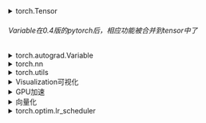 <details><summary>torch.Tensor</summary>
  
- 创建
  - torch.tensor([]) or torch.tensor(())    //list或tuple实例转换为tensor
  - torch.Tensor(rows,cols)  
  - torch.ones/torch.zeros/torch.eye(rows,cols)  
  - torch.arange(s,e,step)/torch.linspace(s,e,num)  
  - torch.rand   //0-1均匀分布  
  - torch.randn(rows,cols) //-1--1标准分布  
  - torch.normal(means,std,out)  //有问题,创建不了  
  - torch.randperm(n)//随机排列  
  - torch.is_tensor  
  - torch.set_default_tensor_type  
  - torch.numel  
  - tensor.size()/tensor.shape //尺寸  
  - tensor.numel()//元素个数  
  - f
- 数据类型  
  - 8位UINT torch.ByteTensor/torch.cuda.ByteTensor  
  - 8为INT torch.CharTensor/torch.cuda.CharTensor    
  - 16位INT torch.ShortTensor/torch.cuda.ShortTensor    
  - 32位INT torch.IntTensor/torch.cuda.IntTensor  
  - 64位INT torch.LongTensor/torch.cuda.LongTensor   
  - 16位float torch.HalfTensor/torch.cuda.HalfTensor  
  - 32位float torch.FloatTensor/torch.cuda.FloatTensor  
  - 64位float torch.DoubleTensor/torch.cuda.DoubleTensor  
  - tensor.type()/tensor.type_as(tensor)   //类型转换  
  - torch.set_default_tensor_type('')  //设置默认tensor类型  
- 常用操作  
  **从存储角度看，对tensor的操作分为两类：函数名以_结尾的是inplace方式, 即会修改调用者自己的数据。**  
  - tensor.view()//修改尺寸，保持元素不变，浅复制  
  - tensor.unsqueeze(n)//扩展维度，在n-1后插入新维度  
  - tensor.expand(dim1,dim2,dim3)//扩展维度为dim1,dim2,dim3  
  - tensor.expand_as(tensor)//扩展维度与后一tensor一致  
  - tensor.squeeze(n)//压缩第N维，N维维度必须是1  
  - tensor.squeeze()//压缩所有维度为1的维  
  - tensor.resize()//修改尺寸，尺寸比原来大，会分配新空间，比原来小，旧数据仍保存  
  - 索引操作  
    - 坐标 tensor[,],tensor[[],[],[]]    
    - 切片 tensor[:,:]  
    - 大切片 tensor[:,...]  
    - mask tensor[真值表]  
  - torch.cat(tensor,dimension=0,1)//拼接  
  - torch.gather(tensor,dim,index,out)//将tensor按dim维通过index索引的值聚合后，输出   
  - tensor.scatter_(dim,index,inputtensor)//按dim维通过index索引将inputtensor的值放入tensor  
  - tensor.gather(dim,index)//gather和scatter_是一对逆操作  
  - torch.index_select(input,dim,index)//按index和dim选取行或列  
  - torch.masked_select(input,mask)//根据mask选取  
  - torch.nonzero(input)//返回非零元素坐标  
  - torch.split(input,size,dim)//按dim分割，每块大小为size，不能整除，则最后一块小于size  
  - torch.stack(tensors,dim)//按dim堆叠tensors  
  - torch.t()/torch.transpose()//转置，浅复制  
  - torch.chunk(tensor,chunks,dim)//类似split,按dim分割，分成chunks块  
  - torch.unbind(tensor,dim)//按dim，每行或列为一个tensor，组成一个元组，并返回  
  - torch.where()
- 数学运算  
  - torch.sum  
  - torch.mean  
  - torch.std  
  - torch.clamp  
  - torch.max  
  - torch.min  
  - torch.ceil,torch.floor,torch.round   
  - torch.pow  
  - torch.sqrt  
  - torch.prod  
  - torch.eq,torch.ne,torch.gt,torch.ge,torch.lt,torch.le    
  - torch.equal  
  - +-/\*，均是element-wise，按元素运算方式  
  - 内积,tensor.dot(tensor)/torch.dot(tensor,tensor)//tensor必须是一维  
  - 矩阵乘法,tensor.mm(tensor)/torch.mm(tensor,tensor)//按线性代数矩阵乘法运算规则   
- tensor和numpy的转换  
  - torch.from_numpy(ndarray)  
  - torch.Tensor(ndarry)  
  - tensor.numpy()  
- tensor在CPU和GPU上的转换	
  - tensor.cuda()  
  - tensor.cpu()  
  - tensor.to('cpu')  
  - tensor.to('cuda:X')  
- 0.4版PYTORCH以后tensor和Variable合并  
  - 求导
	- torch.Tensor(tensor,requires_grad=False) //创建时默认requires_grad为False  
    - existing_tensor.requires_grad_()  //已存在的tensor调用requires_grad_()进行修改  
  - 不求导  
  	  - with torch.no_grad():  或 with torch.set_grad_enabled(False/True): 或 torch.set_grad_enabled(False/True) //表示此语句以下tensor不求导  
  - torch.Tensor.data 		//深复制  
  - torch.Tensor.detach()   //浅复制  
  - torch.Tensor.sum() 或 torch.Tensor[n]  //对于求和或者索引得到的某个元素，返回的是一个tensor标量，维度为0，类型还是tensor，获取纯number，使用.item()  
  - 
</details>

###### Variable在0.4版的pytorch后，相应功能被合并到tensor中了  
<details><summary>torch.autograd.Variable</summary>
  
- Variable数据结构：
  - 包含成员data，grad，grad_fn  
  - data:就是一个tensor  
  - grad:是一个variable,形状与data一致  
  - grad_fn:记录variable的来源操作，即variable是通过grad_fn记录的操作产生的，如果为None则说明是手动创建的  
            同时grad_fn也表示此variable的反向传播函数，如AddBackwardl,AcummulateGrad,None  
  - grad_fn.next_functions 前几个元素的grad_fn  
- Variable的创建  
  - Variable(tensor,requires_grad=True/False,volatile=True/False)  
  - requires_grad:bool值，指示需不需要求导此variable   
  - volatile:bool值，指示是否禁止求导此variable,优先级大于requires_grad  
    **注：新版本好像不用volatile了，用torch.no_grad**  
- Variable自动求导功能  
  - Variable.backward(grad_varialbes,retain_graph):根据计算图求出直至源头的梯度，**注：计算图是理解自动求导的重要概念**  
  - grad_variables即目标函数对此variable的梯度  
  - retain_graph：bool值，指示是否清空中间变量的梯度缓存  
    所以求导类似于
    ```python
    z.backward()
    y.backward(torch.autograd.grad(z.y))//两种方法是同一个意思，从z开始求导，和从y开始求导  
    ```
    backward计算完梯度后，用于临时存储中间变量的grad的变量即被释放，所以用variable.grad查不到中间变量的grad  
    可用`torch.autograd.grad(x,y)`手动计算，即x对y的grad  
    或用torch.autograd.Variable.register_hook(func(grad))函数返回一个句柄，func(grad)是关于此variable的gra的函数  
    每次在backward时，调用register_hook  
    ```python
    def variable_hook(grad):
      print('y的梯度： \r\n',grad)
    x = V(t.ones(3), requires_grad=True)
    w = V(t.rand(3), requires_grad=True)
    y = x * w
    hook_handle = y.register_hook(variable_hook)
    z = y.sum()
    z.backward()
    hook_handle.remove()
    ```
 - 若遇到不能通过autograd自动求导的情况，可通过手动写function来进行前向传播和后向传播  
   **待了解** 
</details>

<details><summary>torch.nn</summary>
  
- torch.nn.Module类的属性  
  **torch.nn.Module是torch.nn的核心数据结构，表示一个网络，可以是单层或多层，可以包含子网络。**    
  - self.\_parameters=OrderedDict()   //此网络中的Parameters，子网络的Parameters不在这里  
  - self.\_modules=OrderedDict()    //存储包含的子网络,子网络的子网络不在这里    
  - self.training=True      //模型是否训练模式的标志，默认为True  
  - self.\_buffers=OrderedDict()    //以下三个属性是在网络前向传播和后向传播中会利用到的    
                                      获取中间网络层的参数的函数类似之前提到的Variable hook技术  
                                      Variable.register_hook(fun(grad))  
                                      Module.register_backward_hook(fun(model,inut,output))  
  - self.\_forward_hooks=OrderedDict()  
  - self.\_backward_hooks=OrderedDict()  
  - torch.nn.Module.\_\_dict\_\_.get('属性')//返回属性，但是在self.\_parameters和self.\_modules中已有的属性  
                                              不会出现在torch.nn.Module.\_\_dict\_\_中  
                                              三者加起来是所有的parameters,和modules  
                                              modules.parameters() or modules.modules()  
- 创建网络
  ```python
  自定义简单网络模型示例,全连接层FClayer  
  class myFCNet(nn.Module):
    def __init__(self,in_features,out_features):
        super(myFCNet,self).__init__()    //也可以nn.Module.__init__(self)
        self.w=nn.Parameter(torch.randn(in_features,out_features))  
        self.b=nn.Parameter(torch.randn(out_features))

    def forward(self,x):
        x=x.mm(self.w)
        x=x+self.b.expand_as(x)
        return x
   ```
  - torch.nn.Module.parameters(),torch.nn.Module.named_parameters()//返回所有网络参数，返回所有网络参数名称和参数  
  - torch.nn.modules(),torch.nn.named_modules()//返回子网络  
  - torch.nn.Parameter(Variable)  //Parameter,Variable,tensor都是矩阵  
    tensor是纯数字只运用于计算，不能用于自动求导  
    variable是对tensor的封装，记录有梯度相关信息，可用于自动求导  
    Parameter是对Variable的子类，默认requires_grad是True(因Parameter是学习的参数肯定要求导)  
    另Parameter在用于Module中时，Module可以根据Parameter的属性进行自动识别等.Variable不行因为缺少这些属性  
  ```python
  自定义含有子网络的网络模型示例,多层感知机MLP  
  def myMLP(nn.Module):
      def __init__.(self,in_features,hidden_features,out_features):
          super(myMLP,self).__init__()
          self.layer1=myFCNet(in_features,hidden_features)
          self.layer2=myFCNet(hidden_layers,out_features)

      def forward(self,x):
          x=self.layer1(x)
          x=self.layer2(x)
          return x
  ```
  - torch.nn.Sequential
    是一类特殊的Module,不用再写forward函数，规定了网络结构后，默认一层一层往下传递  
    ```python
    Sequentila示例  
    net=torch.nn.Sequential(
        torch.nn.Conv2d(3,3,3),
        torch.nn.BatchNorm2d(3),
        torch.nn.Relu()
        )
    net.add_module('fc1',torch.nn.Linear(3,3))
    input=torch.randn(3,3)
    net(input)//自动一层一层传递  
    ```
  - torch.nn.ModuleList  
    也是一个Module，包含了一层或多层子网络的Module,但是不能依次进行传播  
    ```python
    ModuleList示例
    net=torch.nn.ModuleList([torch.nn.Linear(3,3),torch.nn.Linear(3,2),torch.nn.Dropout(0.5)])  
    input=torch.randn(3,3)
    net(input)//这样是错误的，因为不能一层一层传递会报错  
    for model in net:
        input=model(input)//正确  
    ```
- 常用的神经网络层，标准接口  
  - torch.nn.Conv2d  
  - torch.nn.Linear  
  - torch.nn.Dropout
  - torch.nn.MaxPool2d
- 激活函数  
  **激活函数也是基于Module实现，保存在torch.nn中**
  - torch.nn.Relu  
- loss损失函数torch.nn  
  **也是一类特殊的Module，保存在torch.nn中**  
  - 常用的loss损失函数  
    - torch.nn.CrossEntropyLoss()  
    - torch.nn.MSELoss()  
- optimizer优化器  
  **保存在torch.nn.optim中**  
  - 常用的优化器  
    - torch.optim.SGD()  
- torch.nn.functional纯函数    
  某些torch.nn.Module的功能在torch.nn.functional中也有相应接口，比如不需要参数学习的Module就可以使用functional  
  - torch.nn.functional.relu()  
  - torch.nn.functional.max_pool2d()  
- torch.nn.init初始化策略  
  - torch.nn.init.xavier_normal(Parameter)  
- torch.save,torch.load模型保存和加载  
  - torch.save(module.state_dict(),'xx.pth')//只保存参数  
  - torch.load('xx.pth')//加载参数  
  - module.load_state_dict(torch.load('xx.pth'),strict=True)//将加载的参数添加到模型中,strict默认为True  
                                    strict=False时，非严格加载参数，属性对应则加载，不对应不加载，保持原样  
- cpu与gpu加载时相互转换  
  torch.load(path,map_location=lambda storage,loc:storage)  
  torch.load(path,map_location=lambda storage,loc:storage.cuda(0))  
  torch.load(path,map_location={'cuda:0':'cuda:1'}  
</details>

<details><summary>torch.utils</summary>
  
- **数据抽象**torch.utils.data.Dataset  
  **将数据源整理成像列表一样的数据结构,元素内容可以(文件路径，label，特征点，图片数据...)**  
  主要是定义\_\_init\_\_,\_\_getitem\_\_,\_\_len\_\_三个函数  
  ```python
  简单数据加载定义示例  
  class myData(torch.utils.data.Dataset):
      def __init__(self,root,transforms=None):    //root目录下包含图片，图片命名分别包含'cat'，'dog'  
          self.imgpath=[os.path.join(root,path) for path in os.listdir(root)]  
          
      def __getitem__(self,index):
          img=self.imagepath[index]
          if 'cat' in img.split('/')[-1]:
              label=0
          else:
              label=1
          if transforms:
              img=PIL.Image.open(img)
              img=transform(img)
          return img,label
          
      def __len__(self):
         return len(self.imgpath)
  dataset=myData('./liaodi')
  dataset[0]                  //可以想使用list一样使用dataset，很方便  
  for path,label in dataset:
      print(path,label)
  ```
  **注:**
  - 高负载的操作放在__getitem__中，如加载图片等。
  - dataset中应尽量只包含只读对象，避免修改任何可变对象，利用多线程进行操作。
  ```
  第一点是因为多进程会并行的调用__getitem__函数，将负载高的放在__getitem__函数中能够实现并行加速。
  第二点是因为dataloader使用多进程加载，如果在 Dataset实现中使用了可变对象，可能会有意想不到的冲突。
  在多线程/多进程中，修改一个可变对象，需要加锁，但是dataloader的设计使得其很难加锁(在实际使用中也应尽量避免锁的存在)
  因此最好避免在dataset中修改可变对象。
  例如下面就是一个不好的例子，在多进程处理中self.num可能与预期不符，这种问题不会报错，因此难以发现。
  如果一定要修改可变对象，建议使用Python标准库Queue中的相关数据结构。

  class BadDataset(Dataset):
      def __init__(self):
          self.datas = range(100)
          self.num = 0 # 取数据的次数
      def __getitem__(self, index):
          self.num += 1
          return self.datas[index]
  ```
- **数据抽取**torch.utils.data.DataLoader  
  - DataLoader(dataset, batch_size=1, shuffle=False, sampler=None, num_workers=0, collate_fn=default_collate,   
    pin_memory=False,drop_last=False)  
    - dataset：加载的数据集(Dataset对象)  
    - batch_size：batch size  
    - shuffle:：是否将数据打乱  
    - sampler： 样本抽样，后续会详细介绍  
    - num_workers：使用多进程加载的进程数，0代表不使用多进程  
    - collate_fn： 如何将多个样本数据拼接成一个batch，一般使用默认的拼接方式即可  
    - pin_memory：是否将数据保存在pin memory区，pin memory中的数据转到GPU会快一些  
    - drop_last：dataset中的数据个数可能不是batch_size的整数倍，drop_last为True会将多出来不足一个batch的数据丢弃  
- torch.utils.data.sampler  
  在DataLoader中shuffle是sampler的一种，默认的sampler是SequentialSampler顺序采样即一个接一个采样  
  常用的还有：WeightedRandomSampler(weights,num_samplers,replacement=True)  
  当DataLoader中指定了sampler后，shuffle参数失效  
  - weights:样本的权重，越大选取几率越大  
  - num_samplers:总采样的数目//当采样数目==样本数目，且replacement=False时，意味样本每一个采一次都会采到  
                              那么WeightedRandSampler将失去意义。  
  - replacement:是否可重复选取                                                                                               
  
</details>

<details><summary>Visualization可视化</summary>
  
- Visdom类似matplotlib的画图工具  
  ```python
  import visdom
  vis=visdom.Visdom(env='test')
  vis.line(X,Y,Win='',name='')//横纵坐标，窗口名字，线的名字，重复两次，win命名相同，新图覆盖旧图    
  vis.line(X,Y,Win='',update='append',name'')//设置update方式为apend，数据更新，不覆盖原图  
  vis.updateTrace(X,Y,Win='',name='')//在同一个窗口上画一条新线    
  vis.image(ndarray，Win='')//接收一个numpy array的数据，并可视化为图片      
  vis.images(ndarray,Win='',nrow=)//接收一个batch的ndarray数据，并可视化图片，nrow指定有多少行  
  vis.text(''' ''',Win='')//支持html语法<br>换行<hl>标题<b>加粗之类的          
  ```
</details>

<details><summary>GPU加速</summary>
  
- torch.cuda.is_available()     
- torch.cuda.current_device() 当前设备 
- torch.cuda.device()设置默认使用的GPU  
- torch.cuda.set_device()指定使用某一块GPU  
- os.environ['CUDA_VISIBLE_DEVICES']='NUM'  来指定使用多块GPU  
- torch.device('cuda',index=0) 或 torch.device('cuda',0) 或 torch.device('cuda:0') //创建设备  

- tensor.is_cuda  
- tensor.get_device()返回使用的GPU是哪一块  
- torch.randn((2,3),device=1) 或 torch.randn((2,3),device='cuda:0') 或 torch.randn((2,3),device=torch.device('cuda:0))  //使用设备  
- tensor.to('cpu')
- tensor.to('cuda:0')

- torch.backends.cudnn.benchmark   
- torch.nn.DataParallel(model,device_id=[])   

</details>

<details><summary>向量化</summary>
  

</details>

<details><summary>torch.optim.lr_scheduler</summary>
  
 - torch.optim.lr_scheduler.StepLR(optimizer,stepsize,gamma=0.1,last_epoch=-1) //每stepsize个epoch后，lr变为原来的0.1,直到最后一个epoch时，lr变为初始大小。  
 </details>
